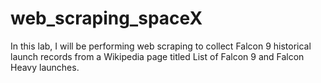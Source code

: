 # web_scraping_spaceX

In this lab, I will be performing web scraping to collect Falcon 9 historical launch records from a Wikipedia page titled List of Falcon 9 and Falcon Heavy launches.
